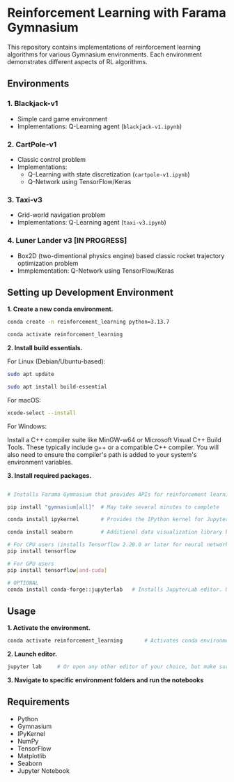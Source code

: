# Reinforcement Learning with Farama Gymnasium

This repository contains implementations of reinforcement learning algorithms for various Gymnasium environments. Each environment demonstrates different aspects of RL algorithms.

## Environments

### 1. Blackjack-v1
- Simple card game environment
- Implementations: Q-Learning agent (`blackjack-v1.ipynb`)

### 2. CartPole-v1
- Classic control problem
- Implementations:
  - Q-Learning with state discretization (`cartpole-v1.ipynb`)
  - Q-Network using TensorFlow/Keras

### 3. Taxi-v3
- Grid-world navigation problem
- Implementations: Q-Learning agent (`taxi-v3.ipynb`)

### 4. Luner Lander v3 [IN PROGRESS]
- Box2D (two-dimentional physics engine) based classic rocket trajectory optimization problem
- Immplementation: Q-Network using TensorFlow/Keras

## Setting up Development Environment

**1. Create a new conda environment.**
```bash
conda create -n reinforcement_learning python=3.13.7

conda activate reinforcement_learning
```

**2. Install build essentials.**

For Linux (Debian/Ubuntu-based):
```bash
sudo apt update

sudo apt install build-essential
```

For macOS:
```bash
xcode-select --install
```

For Windows:

Install a C++ compiler suite like MinGW-w64 or Microsoft Visual C++ Build Tools. These typically include g++ or a compatible C++ compiler. You will also need to ensure the compiler's path is added to your system's environment variables.

**3. Install required packages.**
```bash

# Installs Farama Gymnasium that provides APIs for reinforcement learning with a diverse collection of reference environments. Also installs Pygame which is a cross-platform set of Python modules designed for writing video games. It includes computer graphics and sound libraries designed to be used with the Python programming language.

pip install "gymnasium[all]"  # May take several minutes to complete

conda install ipykernel       # Provides the IPython kernel for Jupyter

conda install seaborn         # Additional data visualization library based on matplotlib

# For CPU users (installs Tensorflow 2.20.0 or later for neural network based agent implementation)
pip install tensorflow

# For GPU users
pip install tensorflow[and-cuda]

# OPTIONAL
conda install conda-forge::jupyterlab   # Installs JupyterLab editor. Users using other editors may skip this installation.
```

## Usage

**1. Activate the environment.**
```bash
conda activate reinforcement_learning       # Activates conda environment
```

**2. Launch editor.**
```bash
jupyter lab     # Or open any other editor of your choice, but make sure to select kernel created in the above steps.
```

**3. Navigate to specific environment folders and run the notebooks**

## Requirements
- Python
- Gymnasium
- IPyKernel
- NumPy
- TensorFlow
- Matplotlib
- Seaborn
- Jupyter Notebook

